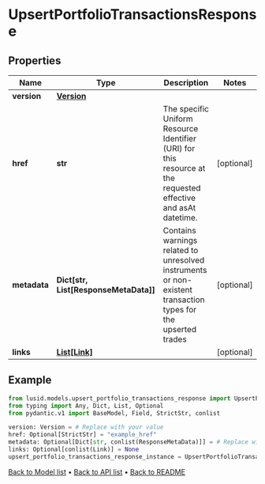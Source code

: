 # UpsertPortfolioTransactionsResponse

## Properties
Name | Type | Description | Notes
------------ | ------------- | ------------- | -------------
**version** | [**Version**](Version.md) |  | 
**href** | **str** | The specific Uniform Resource Identifier (URI) for this resource at the requested effective and asAt datetime. | [optional] 
**metadata** | **Dict[str, List[ResponseMetaData]]** | Contains warnings related to unresolved instruments or non-existent transaction types for the upserted trades | [optional] 
**links** | [**List[Link]**](Link.md) |  | [optional] 
## Example

```python
from lusid.models.upsert_portfolio_transactions_response import UpsertPortfolioTransactionsResponse
from typing import Any, Dict, List, Optional
from pydantic.v1 import BaseModel, Field, StrictStr, conlist

version: Version = # Replace with your value
href: Optional[StrictStr] = "example_href"
metadata: Optional[Dict[str, conlist(ResponseMetaData)]] = # Replace with your value
links: Optional[conlist(Link)] = None
upsert_portfolio_transactions_response_instance = UpsertPortfolioTransactionsResponse(version=version, href=href, metadata=metadata, links=links)

```

[Back to Model list](../README.md#documentation-for-models) &#8226; [Back to API list](../README.md#documentation-for-api-endpoints) &#8226; [Back to README](../README.md)

